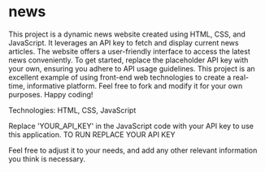 # news
This project is a dynamic news website created using HTML, CSS, and JavaScript. It leverages an API key to fetch and display current news articles.
The website offers a user-friendly interface to access the latest news conveniently. To get started, replace the placeholder API key with your own, 
ensuring you adhere to API usage guidelines. This project is an excellent example of using front-end web technologies to create a real-time, informative platform. 
Feel free to fork and modify it for your own purposes. Happy coding!

Technologies: HTML, CSS, JavaScript

Replace 'YOUR_API_KEY' in the JavaScript code with your API key to use this application.
TO RUN REPLACE YOUR API KEY


Feel free to adjust it to your needs, and add any other relevant information you think is necessary.
